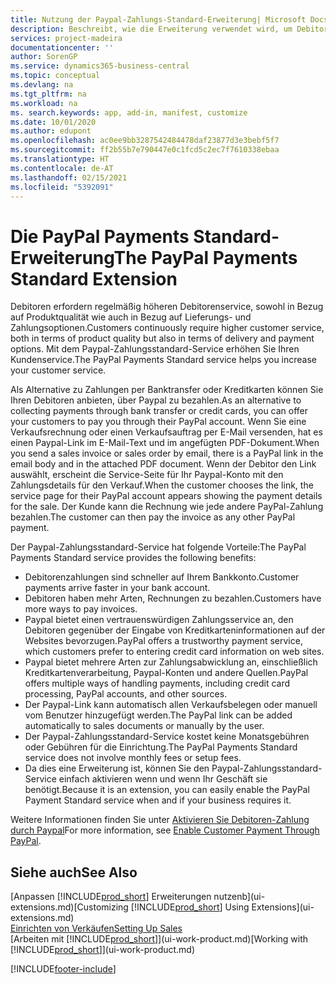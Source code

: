 ```yaml
---
title: Nutzung der Paypal-Zahlungs-Standard-Erweiterung| Microsoft Docs
description: Beschreibt, wie die Erweiterung verwendet wird, um Debitoren zu aktivieren, um Zahlungen mit Paypal zu leisten.
services: project-madeira
documentationcenter: ''
author: SorenGP
ms.service: dynamics365-business-central
ms.topic: conceptual
ms.devlang: na
ms.tgt_pltfrm: na
ms.workload: na
ms. search.keywords: app, add-in, manifest, customize
ms.date: 10/01/2020
ms.author: edupont
ms.openlocfilehash: ac0ee9bb3287542484478daf23877d3e3bebf5f7
ms.sourcegitcommit: ff2b55b7e790447e0c1fcd5c2ec7f7610338ebaa
ms.translationtype: HT
ms.contentlocale: de-AT
ms.lasthandoff: 02/15/2021
ms.locfileid: "5392091"
---
```

# <a name="the-paypal-payments-standard-extension"></a><span data-ttu-id="984c4-103">Die PayPal Payments Standard-Erweiterung</span><span class="sxs-lookup"><span data-stu-id="984c4-103">The PayPal Payments Standard Extension</span></span>
<span data-ttu-id="984c4-104">Debitoren erfordern regelmäßig höheren Debitorenservice, sowohl in Bezug auf Produktqualität wie auch in Bezug auf Lieferungs- und Zahlungsoptionen.</span><span class="sxs-lookup"><span data-stu-id="984c4-104">Customers continuously require higher customer service, both in terms of product quality but also in terms of delivery and payment options.</span></span> <span data-ttu-id="984c4-105">Mit dem Paypal-Zahlungsstandard-Service erhöhen Sie Ihren Kundenservice.</span><span class="sxs-lookup"><span data-stu-id="984c4-105">The PayPal Payments Standard service helps you increase your customer service.</span></span>

<span data-ttu-id="984c4-106">Als Alternative zu Zahlungen per Banktransfer oder Kreditkarten können Sie Ihren Debitoren anbieten, über Paypal zu bezahlen.</span><span class="sxs-lookup"><span data-stu-id="984c4-106">As an alternative to collecting payments through bank transfer or credit cards, you can offer your customers to pay you through their PayPal account.</span></span> <span data-ttu-id="984c4-107">Wenn Sie eine Verkaufsrechnung oder einen Verkaufsauftrag per E-Mail versenden, hat es einen Paypal-Link im E-Mail-Text und im angefügten PDF-Dokument.</span><span class="sxs-lookup"><span data-stu-id="984c4-107">When you send a sales invoice or sales order by email, there is a PayPal link in the email body and in the attached PDF document.</span></span> <span data-ttu-id="984c4-108">Wenn der Debitor den Link auswählt, erscheint die Service-Seite für Ihr Paypal-Konto mit den Zahlungsdetails für den Verkauf.</span><span class="sxs-lookup"><span data-stu-id="984c4-108">When the customer chooses the link, the service page for their PayPal account appears showing the payment details for the sale.</span></span> <span data-ttu-id="984c4-109">Der Kunde kann die Rechnung wie jede andere PayPal-Zahlung bezahlen.</span><span class="sxs-lookup"><span data-stu-id="984c4-109">The customer can then pay the invoice as any other PayPal payment.</span></span>

<span data-ttu-id="984c4-110">Der Paypal-Zahlungsstandard-Service hat folgende Vorteile:</span><span class="sxs-lookup"><span data-stu-id="984c4-110">The PayPal Payments Standard service provides the following benefits:</span></span>

* <span data-ttu-id="984c4-111">Debitorenzahlungen sind schneller auf Ihrem Bankkonto.</span><span class="sxs-lookup"><span data-stu-id="984c4-111">Customer payments arrive faster in your bank account.</span></span>
* <span data-ttu-id="984c4-112">Debitoren haben mehr Arten, Rechnungen zu bezahlen.</span><span class="sxs-lookup"><span data-stu-id="984c4-112">Customers have more ways to pay invoices.</span></span>
* <span data-ttu-id="984c4-113">Paypal bietet einen vertrauenswürdigen Zahlungsservice an, den Debitoren gegenüber der Eingabe von Kreditkarteninformationen auf der Websites bevorzugen.</span><span class="sxs-lookup"><span data-stu-id="984c4-113">PayPal offers a trustworthy payment service, which customers prefer to entering credit card information on web sites.</span></span>
* <span data-ttu-id="984c4-114">Paypal bietet mehrere Arten zur Zahlungsabwicklung an, einschließlich Kreditkartenverarbeitung, Paypal-Konten und andere Quellen.</span><span class="sxs-lookup"><span data-stu-id="984c4-114">PayPal offers multiple ways of handling payments, including credit card processing, PayPal accounts, and other sources.</span></span>
* <span data-ttu-id="984c4-115">Der Paypal-Link kann automatisch allen Verkaufsbelegen oder manuell vom Benutzer hinzugefügt werden.</span><span class="sxs-lookup"><span data-stu-id="984c4-115">The PayPal link can be added automatically to sales documents or manually by the user.</span></span>
* <span data-ttu-id="984c4-116">Der Paypal-Zahlungsstandard-Service kostet keine Monatsgebühren oder Gebühren für die Einrichtung.</span><span class="sxs-lookup"><span data-stu-id="984c4-116">The PayPal Payments Standard service does not involve monthly fees or setup fees.</span></span>
* <span data-ttu-id="984c4-117">Da dies eine Erweiterung ist, können Sie den Paypal-Zahlungsstandard-Service einfach aktivieren wenn und wenn Ihr Geschäft sie benötigt.</span><span class="sxs-lookup"><span data-stu-id="984c4-117">Because it is an extension, you can easily enable the PayPal Payment Standard service when and if your business requires it.</span></span>  

<span data-ttu-id="984c4-118">Weitere Informationen finden Sie unter [Aktivieren Sie Debitoren-Zahlung durch Paypal](sales-how-enable-payment-service-extensions.md)</span><span class="sxs-lookup"><span data-stu-id="984c4-118">For more information, see [Enable Customer Payment Through PayPal](sales-how-enable-payment-service-extensions.md).</span></span>

## <a name="see-also"></a><span data-ttu-id="984c4-119">Siehe auch</span><span class="sxs-lookup"><span data-stu-id="984c4-119">See Also</span></span>
<span data-ttu-id="984c4-120">[Anpassen [!INCLUDE[prod_short](includes/prod_short.md)] Erweiterungen nutzenb](ui-extensions.md)</span><span class="sxs-lookup"><span data-stu-id="984c4-120">[Customizing [!INCLUDE[prod_short](includes/prod_short.md)] Using Extensions](ui-extensions.md)</span></span>  
[<span data-ttu-id="984c4-121">Einrichten von Verkäufen</span><span class="sxs-lookup"><span data-stu-id="984c4-121">Setting Up Sales</span></span>](sales-setup-sales.md)  
<span data-ttu-id="984c4-122">[Arbeiten mit [!INCLUDE[prod_short](includes/prod_short.md)]](ui-work-product.md)</span><span class="sxs-lookup"><span data-stu-id="984c4-122">[Working with [!INCLUDE[prod_short](includes/prod_short.md)]](ui-work-product.md)</span></span>


[!INCLUDE[footer-include](includes/footer-banner.md)]